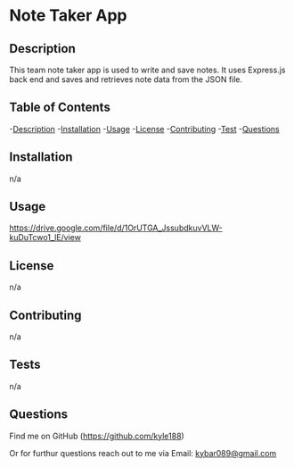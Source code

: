 # Note Taker App


## Description

This team note taker app is used to write and save notes.  It uses Express.js back end and saves and retrieves note data from the JSON file.

## Table of Contents

-[Description](#Description)
-[Installation](#Installation)
-[Usage](#Usage)
-[License](#License)
-[Contributing](#Contributing)
-[Test](#Test)
-[Questions](Questions)

## Installation  

n/a

## Usage

https://drive.google.com/file/d/1OrUTGA_JssubdkuvVLW-kuDuTcwo1_lE/view

## License

n/a

## Contributing

n/a

## Tests

n/a

## Questions

Find me on GitHub  (https://github.com/kyle188)

Or for furthur questions reach out to me via Email:   kybar089@gmail.com
